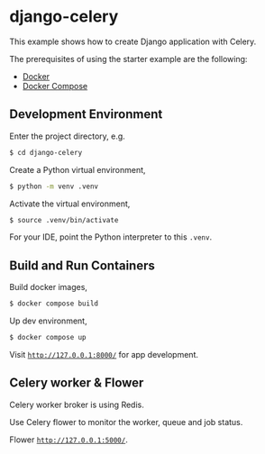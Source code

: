 # django-celery

This example shows how to create Django application with Celery.

The prerequisites of using the starter example are the following:

* [Docker](https://docs.docker.com/engine/install/)
* [Docker Compose](https://docs.docker.com/compose/install/)


## Development Environment

Enter the project directory, e.g.

```bash
$ cd django-celery
```

Create a Python virtual environment,
```bash
$ python -m venv .venv
```

Activate the virtual environment,
```bash
$ source .venv/bin/activate
```

For your IDE, point the Python interpreter to this `.venv`.


## Build and Run Containers
Build docker images,
```bash
$ docker compose build
```

Up dev environment,
```bash
$ docker compose up
```

Visit [`http://127.0.0.1:8000/`](http://127.0.0.1:8000/) for app development.


## Celery worker & Flower

Celery worker broker is using Redis.

Use Celery flower to monitor the worker, queue and job status.

Flower [`http://127.0.0.1:5000/`](http://127.0.0.1:5000/).

